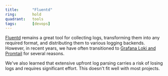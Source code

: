 ```yaml
---
title:      "Fluentd"
ring:       hold
quadrant:   tools
tags:       [devops]
---
```


[Fluentd](https://www.fluentd.org) remains a great tool for collecting logs, transforming them into any required format, and distributing them to various logging backends. However, in recent years, we have often transitioned to [Grafana Loki and Promtail](/platforms-and-services/loki/) for several reasons.

We've also learned that extensive upfront log parsing carries a risk of losing logs and requires significant effort. This doesn't fit well with most projects.
